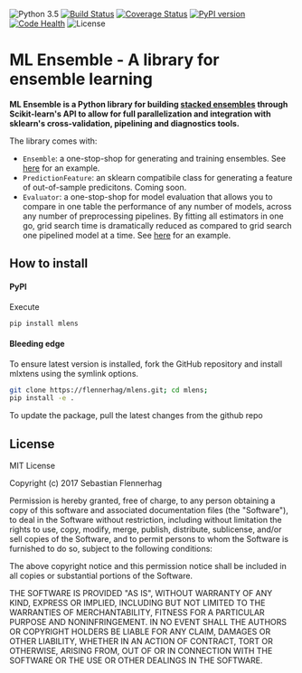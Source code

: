 ![Python 3.5](https://img.shields.io/badge/python-3.5-blue.svg)
[![Build Status](https://travis-ci.org/flennerhag/mlens.svg?branch=master)](https://travis-ci.org/flennerhag/mlens)
[![Coverage Status](https://coveralls.io/repos/github/flennerhag/mlens/badge.svg?branch=master)](https://coveralls.io/github/flennerhag/mlens?branch=master)
[![PyPI version](https://badge.fury.io/py/mlens.svg)](http://badge.fury.io/py/mlens)
[![Code Health](https://landscape.io/github/flennerhag/mlens/master/landscape.svg?style=flat)](https://landscape.io/github/flennerhag/mlens/master)
![License](https://img.shields.io/badge/license-MIT-blue.svg)

# ML Ensemble - A library for ensemble learning

**ML Ensemble is a Python library for building [stacked ensembles](http://mlwave.com/kaggle-ensembling-guide/) through Scikit-learn's API to allow for full parallelization and integration with sklearn's cross-validation, pipelining and diagnostics tools.**


The library comes with:
- `Ensemble`: a one-stop-shop for generating and training ensembles. See [here](mlens/test/example.ipynb) for an example.
- `PredictionFeature`: an sklearn compatibile class for generating a feature of out-of-sample predicitons. Coming soon.
- `Evaluator`: a one-stop-shop for model evaluation that allows you to compare in one table the performance of any number of models, across any number of preprocessing pipelines. By fitting all estimators in one go, grid search time is dramatically reduced as compared to grid search one pipelined model at a time. See [here](mlens/test/example_evaluator.ipynb) for an example.

## How to install

#### PyPI

Execute  

```bash
pip install mlens  
```

#### Bleeding edge

To ensure latest version is installed, fork the GitHub repository and install mlxtens using the symlink options.

```bash
git clone https://flennerhag/mlens.git; cd mlens;
pip install -e .
```

To update the package, pull the latest changes from the github repo

## License

MIT License

Copyright (c) 2017 Sebastian Flennerhag

Permission is hereby granted, free of charge, to any person obtaining a copy
of this software and associated documentation files (the "Software"), to deal
in the Software without restriction, including without limitation the rights
to use, copy, modify, merge, publish, distribute, sublicense, and/or sell
copies of the Software, and to permit persons to whom the Software is
furnished to do so, subject to the following conditions:

The above copyright notice and this permission notice shall be included in all
copies or substantial portions of the Software.

THE SOFTWARE IS PROVIDED "AS IS", WITHOUT WARRANTY OF ANY KIND, EXPRESS OR
IMPLIED, INCLUDING BUT NOT LIMITED TO THE WARRANTIES OF MERCHANTABILITY,
FITNESS FOR A PARTICULAR PURPOSE AND NONINFRINGEMENT. IN NO EVENT SHALL THE
AUTHORS OR COPYRIGHT HOLDERS BE LIABLE FOR ANY CLAIM, DAMAGES OR OTHER
LIABILITY, WHETHER IN AN ACTION OF CONTRACT, TORT OR OTHERWISE, ARISING FROM,
OUT OF OR IN CONNECTION WITH THE SOFTWARE OR THE USE OR OTHER DEALINGS IN THE
SOFTWARE.
